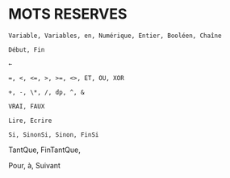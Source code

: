 # MOTS RESERVES

`Variable, Variables, en, Numérique, Entier, Booléen, Chaîne`

`Début, Fin`

`←`

`=, <, <=, >, >=, <>, ET, OU, XOR`

`+, -, \*, /, dp, ^, &`

`VRAI, FAUX`

`Lire, Ecrire`

`Si, SinonSi, Sinon, FinSi`

TantQue, FinTantQue,

Pour, à, Suivant
